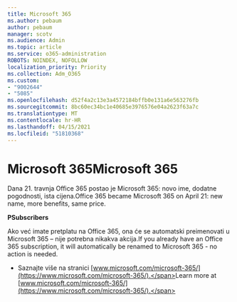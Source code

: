 ```yaml
---
title: Microsoft 365
ms.author: pebaum
author: pebaum
manager: scotv
ms.audience: Admin
ms.topic: article
ms.service: o365-administration
ROBOTS: NOINDEX, NOFOLLOW
localization_priority: Priority
ms.collection: Adm_O365
ms.custom:
- "9002644"
- "5085"
ms.openlocfilehash: d52f4a2c13e3a4572184bffb0e131a6e563276fb
ms.sourcegitcommit: 8bc60ec34bc1e40685e3976576e04a2623f63a7c
ms.translationtype: MT
ms.contentlocale: hr-HR
ms.lasthandoff: 04/15/2021
ms.locfileid: "51810368"
---
```

# <a name="microsoft-365"></a><span data-ttu-id="465de-102">Microsoft 365</span><span class="sxs-lookup"><span data-stu-id="465de-102">Microsoft 365</span></span>

<span data-ttu-id="465de-103">Dana 21. travnja Office 365 postao je Microsoft 365: novo ime, dodatne pogodnosti, ista cijena.</span><span class="sxs-lookup"><span data-stu-id="465de-103">Office 365 became Microsoft 365 on April 21: new name, more benefits, same price.</span></span>

<span data-ttu-id="465de-104">**P**</span><span class="sxs-lookup"><span data-stu-id="465de-104">**Subscribers**</span></span>

<span data-ttu-id="465de-105">Ako već imate pretplatu na Office 365, ona će se automatski preimenovati u Microsoft 365 – nije potrebna nikakva akcija.</span><span class="sxs-lookup"><span data-stu-id="465de-105">If you already have an Office 365 subscription, it will automatically be renamed to Microsoft 365 - no action is needed.</span></span>

- <span data-ttu-id="465de-106">Saznajte više na stranici [www.microsoft.com/microsoft-365/](https://www.microsoft.com/microsoft-365/).</span><span class="sxs-lookup"><span data-stu-id="465de-106">Learn more at [www.microsoft.com/microsoft-365/](https://www.microsoft.com/microsoft-365/).</span></span>
